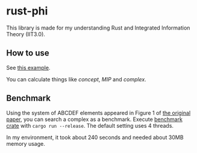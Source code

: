 # rust-phi
This library is made for my understanding Rust and Integrated Information Theory (IIT3.0).

## How to use
See [this example](example/src/main.rs).  
  
You can calculate things like *concept*, *MIP* and *complex*.

## Benchmark
Using the system of ABCDEF elements appeared in Figure 1 of [the original paper](https://journals.plos.org/ploscompbiol/article?id=10.1371/journal.pcbi.1003588), 
you can search a complex as a benchmark.
Execute [benchmark crate](benchmark/src/main.rs) with `cargo run --release`.
The default setting uses 4 threads.  

In my environment, it took about 240 seconds and needed about 30MB memory usage.
